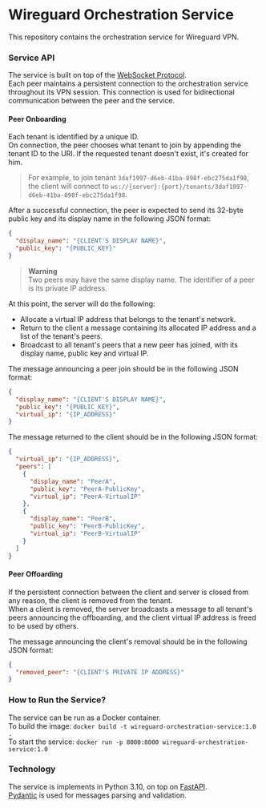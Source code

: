 # Wireguard Orchestration Service

This repository contains the orchestration service for Wireguard VPN. <br/>


### Service API

The service is built on top of the [WebSocket Protocol](https://www.rfc-editor.org/rfc/rfc6455). <br/>
Each peer maintains a persistent connection to the orchestration service throughout its VPN session. This connection
is used for bidirectional communication between the peer and the service.<br/>

#### Peer Onboarding
Each tenant is identified by a unique ID. <br/>
On connection, the peer chooses what tenant to join by appending the tenant ID to the URI. If the requested tenant 
doesn't exist, it's created for him. 

> For example, to join tenant `3daf1997-d6eb-41ba-898f-ebc275da1f98`, the client will connect to 
> `ws://{server}:{port}/tenants/3daf1997-d6eb-41ba-898f-ebc275da1f98`.

After a successful connection, the peer is expected to send its 32-byte public key and its display name in the
following JSON format:
```json
{
  "display_name": "{CLIENT'S DISPLAY NAME}",
  "public_key": "{PUBLIC_KEY}"
}
```

> **Warning** <br/>
> Two peers may have the same display name. The identifier of a peer is its private IP address.

At this point, the server will do the following:
- Allocate a virtual IP address that belongs to the tenant's network.
- Return to the client a message containing its allocated IP address and a list of the tenant's peers.
- Broadcast to all tenant's peers that a new peer has joined, with its display name, public key and virtual IP.

The message announcing a peer join should be in the following JSON format:
```json
{
  "display_name": "{CLIENT'S DISPLAY NAME}",
  "public_key": "{PUBLIC_KEY}",
  "virtual_ip": "{IP_ADDRESS}"
}
```

The message returned to the client should be in the following JSON format:
```json
{
  "virtual_ip": "{IP_ADDRESS}",
  "peers": [
    {
      "display_name": "PeerA",
      "public_key": "PeerA-PublicKey",
      "virtual_ip": "PeerA-VirtualIP"
    },
    {
      "display_name": "PeerB",
      "public_key": "PeerB-PublicKey",
      "virtual_ip": "PeerB-VirtualIP"
    }
  ]
}
```

#### Peer Offoarding

If the persistent connection between the client and server is closed from any reason, the client is removed from
the tenant. <br/>
When a client is removed, the server broadcasts a message to all tenant's peers announcing the offboarding, and the
client virtual IP address is freed to be used by others.

The message announcing the client's removal should be in the following JSON format:
```json
{
  "removed_peer": "{CLIENT'S PRIVATE IP ADDRESS}"
}
```

### How to Run the Service?

The service can be run as a Docker container. <br/>
To build the image: `docker build -t wireguard-orchestration-service:1.0 .` <br/>
To start the service: `docker run -p 8000:8000 wireguard-orchestration-service:1.0` <br/>


### Technology

The service is implements in Python 3.10, on top on [FastAPI](https://fastapi.tiangolo.com/). <br/>
[Pydantic](https://pydantic-docs.helpmanual.io/) is used for messages parsing and validation. <br/>
